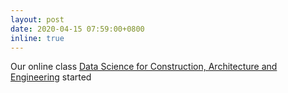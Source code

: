 ```yaml
---
layout: post
date: 2020-04-15 07:59:00+0800
inline: true
---
```


Our online class [Data Science for Construction, Architecture and Engineering](https://www.edx.org/course/Data-Science-for-Construction-Architecture-and-Engineering) started